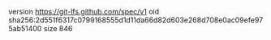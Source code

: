 version https://git-lfs.github.com/spec/v1
oid sha256:2d551f6317c0799168555d1d11da66d82d603e268d708e0ac09efe975ab51400
size 846
